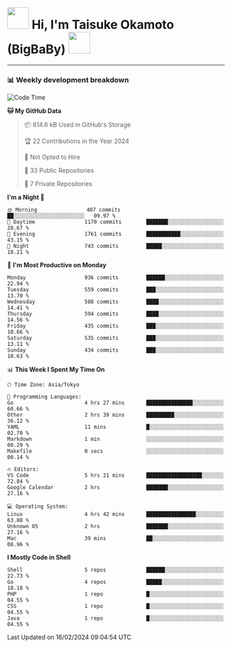 <!-- Title -->
<h1>
    <img src="https://media.tenor.com/TlyRveJkgo4AAAAi/cloud-cloud-strife.gif" width="50"/> 
    Hi, I'm Taisuke Okamoto (BigBaBy) 
    <img src="https://media.tenor.com/TlyRveJkgo4AAAAi/cloud-cloud-strife.gif" width="50"/>
</h1>

---

<h3> 📊 Weekly development breakdown </h3>
<!-- waka-readme-stats -->

<!--START_SECTION:waka-->
![Code Time](http://img.shields.io/badge/Code%20Time-1%2C684%20hrs%207%20mins-blue)

**🐱 My GitHub Data** 

> 📦 614.6 kB Used in GitHub's Storage 
 > 
> 🏆 22 Contributions in the Year 2024
 > 
> 🚫 Not Opted to Hire
 > 
> 📜 33 Public Repositories 
 > 
> 🔑 7 Private Repositories 
 > 
**I'm a Night 🦉** 

```text
🌞 Morning                407 commits         ██░░░░░░░░░░░░░░░░░░░░░░░   09.97 % 
🌆 Daytime                1170 commits        ███████░░░░░░░░░░░░░░░░░░   28.67 % 
🌃 Evening                1761 commits        ███████████░░░░░░░░░░░░░░   43.15 % 
🌙 Night                  743 commits         █████░░░░░░░░░░░░░░░░░░░░   18.21 % 
```
📅 **I'm Most Productive on Monday** 

```text
Monday                   936 commits         ██████░░░░░░░░░░░░░░░░░░░   22.94 % 
Tuesday                  559 commits         ███░░░░░░░░░░░░░░░░░░░░░░   13.70 % 
Wednesday                588 commits         ████░░░░░░░░░░░░░░░░░░░░░   14.41 % 
Thursday                 594 commits         ████░░░░░░░░░░░░░░░░░░░░░   14.56 % 
Friday                   435 commits         ███░░░░░░░░░░░░░░░░░░░░░░   10.66 % 
Saturday                 535 commits         ███░░░░░░░░░░░░░░░░░░░░░░   13.11 % 
Sunday                   434 commits         ███░░░░░░░░░░░░░░░░░░░░░░   10.63 % 
```


📊 **This Week I Spent My Time On** 

```text
🕑︎ Time Zone: Asia/Tokyo

💬 Programming Languages: 
Go                       4 hrs 27 mins       ███████████████░░░░░░░░░░   60.66 % 
Other                    2 hrs 39 mins       █████████░░░░░░░░░░░░░░░░   36.12 % 
YAML                     11 mins             █░░░░░░░░░░░░░░░░░░░░░░░░   02.70 % 
Markdown                 1 min               ░░░░░░░░░░░░░░░░░░░░░░░░░   00.29 % 
Makefile                 0 secs              ░░░░░░░░░░░░░░░░░░░░░░░░░   00.14 % 

🔥 Editors: 
VS Code                  5 hrs 21 mins       ██████████████████░░░░░░░   72.84 % 
Google Calendar          2 hrs               ███████░░░░░░░░░░░░░░░░░░   27.16 % 

💻 Operating System: 
Linux                    4 hrs 42 mins       ████████████████░░░░░░░░░   63.88 % 
Unknown OS               2 hrs               ███████░░░░░░░░░░░░░░░░░░   27.16 % 
Mac                      39 mins             ██░░░░░░░░░░░░░░░░░░░░░░░   08.96 % 
```

**I Mostly Code in Shell** 

```text
Shell                    5 repos             ██████░░░░░░░░░░░░░░░░░░░   22.73 % 
Go                       4 repos             █████░░░░░░░░░░░░░░░░░░░░   18.18 % 
PHP                      1 repo              █░░░░░░░░░░░░░░░░░░░░░░░░   04.55 % 
CSS                      1 repo              █░░░░░░░░░░░░░░░░░░░░░░░░   04.55 % 
Java                     1 repo              █░░░░░░░░░░░░░░░░░░░░░░░░   04.55 % 
```




 Last Updated on 16/02/2024 09:04:54 UTC
<!--END_SECTION:waka-->

